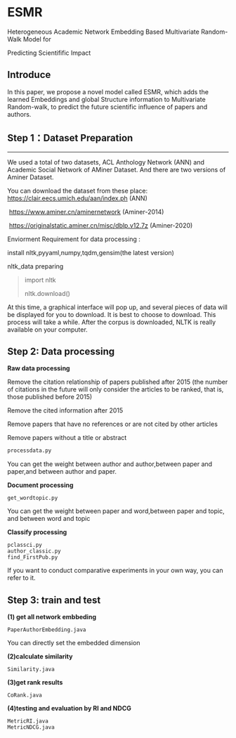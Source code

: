 # ESMR
Heterogeneous Academic Network Embedding Based Multivariate Random-Walk Model for

Predicting Scientifific Impact

## Introduce

In this paper, we propose a novel model called ESMR, which adds the learned Embeddings and global Structure information to Multivariate Random-walk, to predict the future scientific influence of papers and authors.

## Step 1：Dataset Preparation
---
We used a total of two datasets, ACL Anthology Network (ANN) and Academic Social Network of AMiner Dataset.  And there are two versions of Aminer Dataset.

You can download the dataset from these place: https://clair.eecs.umich.edu/aan/index.ph  (ANN)

​                                                                              https://www.aminer.cn/aminernetwork (Aminer-2014)

​                                                                              https://originalstatic.aminer.cn/misc/dblp.v12.7z (Aminer-2020)

Enviorment Requirement for data processing :

install nltk,pyyaml,numpy,tqdm,gensim(the latest version)

nltk_data preparing

> import nltk
>
> nltk.download()

At this time, a graphical interface will pop up, and several pieces of data will be displayed for you to download. It is best to choose to download. This process will take a while. After the corpus is downloaded, NLTK is really available on your computer.

## Step 2: Data processing

**Raw data processing**

Remove the citation relationship of papers published after 2015 (the number of citations in the future will only consider the articles to be ranked, that is, those published before 2015)

Remove the cited information after 2015

Remove papers that have no references or are not cited by other articles

Remove papers without a title or abstract

 ```python
 processdata.py
 ```
You can get the weight between author and author,between paper and paper,and between author and paper.

**Document processing**

```
get_wordtopic.py
```

You can get the weight between paper and word,between paper and topic, and between word and topic

**Classify processing**

```
pclassci.py
author_classic.py
find_FirstPub.py
```

If you want to conduct comparative experiments in your own way, you can refer to it.

## Step 3: train and test

**(1) get all network embbeding**

```
PaperAuthorEmbedding.java
```

You can directly set the embedded dimension

**(2)calculate similarity**

```
Similarity.java
```

**(3)get rank results**

```
CoRank.java
```

**(4)testing and evaluation by RI and NDCG**

```
MetricRI.java
MetricNDCG.java
```

